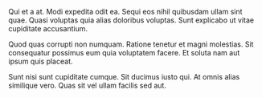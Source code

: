 Qui et a at. Modi expedita odit ea. Sequi eos nihil quibusdam ullam sint quae. Quasi voluptas quia alias doloribus voluptas. Sunt explicabo ut vitae cupiditate accusantium.
 Quod quas corrupti non numquam. Ratione tenetur et magni molestias. Sit consequatur possimus eum quia voluptatem facere. Et soluta nam aut ipsum quis placeat.
 Sunt nisi sunt cupiditate cumque. Sit ducimus iusto qui. At omnis alias similique vero. Quas sit vel ullam facilis sed aut.